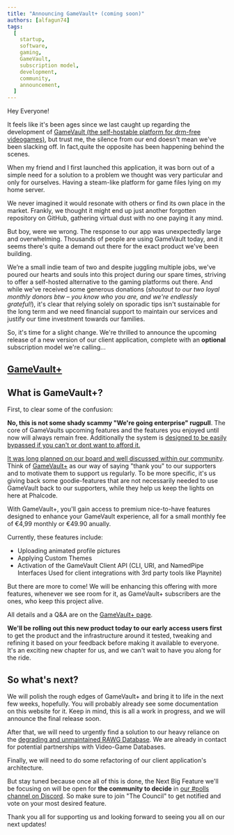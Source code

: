 ```yaml
---
title: "Announcing GameVault+ (coming soon)"
authors: [alfagun74]
tags:
  [
    startup,
    software,
    gaming,
    GameVault,
    subscription model,
    development,
    community,
    announcement,
  ]
---
```


Hey Everyone!

It feels like it's been ages since we last caught up regarding the development of [GameVault (the self-hostable platform for drm-free videogames)](https://gamevau.lt), but trust me, the silence from our end doesn't mean we've been slacking off. In fact,quite the opposite has been happening behind the scenes. <!-- truncate --> 

When my friend and I first launched this application, it was born out of a simple need for a solution to a problem we thought was very particular and only for ourselves. Having a steam-like platform for game files lying on my home server.

We never imagined it would resonate with others or find its own place in the market. Frankly, we thought it might end up just another forgotten repository on GitHub, gathering virtual dust with no one paying it any mind.

But boy, were we wrong. The response to our app was unexpectedly large and overwhelming. Thousands of people are using GameVault today, and it seems there's quite a demand out there for the exact product we've been building.

We’re a small indie team of two and despite juggling multiple jobs, we've poured our hearts and souls into this project during our spare times, striving to offer a self-hosted alternative to the gaming platforms out there. And while we've received some generous donations (_shoutout to our two loyal monthly donors btw – you know who you are, and we're endlessly grateful!_), it's clear that relying solely on sporadic tips isn't sustainable for the long term and we need financial support to maintain our services and justify our time investment towards our families.

So, it's time for a slight change. We're thrilled to announce the upcoming release of a new version of our client application, complete with an **optional** subscription model we're calling...

## [GameVault+](https://gamevau.lt/docs/gamevault-plus/introduction)

## What is GameVault+?

First, to clear some of the confusion:

**No, this is not some shady scammy "We're going enterprise" rugpull**.
The core of GameVaults upcoming features and the features you enjoyed until now will always remain free. Additionally the system is [designed to be easily bypassed if you can't or dont want to afford it.](https://gamevau.lt/docs/gamevault-plus/introduction/#what-if-i-cant-afford-gamevault)

[It was long planned on our board and well discussed within our community](https://github.com/Phalcode/gamevault-app/issues/151). Think of [GameVault+](https://gamevau.lt/docs/gamevault-plus/introduction) as our way of saying "thank you" to our supporters and to motivate them to support us regularly. To be more specific, it's us giving back some goodie-features that are not necessarily needed to use GameVault back to our supporters, while they help us keep the lights on here at Phalcode.

With GameVault+, you'll gain access to premium nice-to-have features designed to enhance your GameVault experience, all for a small monthly fee of €4,99 monthly or €49.90 anually.

Currently, these features include:

- Uploading animated profile pictures
- Applying Custom Themes
- Activation of the GameVault Client API (CLI, URI, and NamedPipe Interfaces Used for client integrations with 3rd party tools like Playnite)

But there are more to come! We will be enhancing this offering with more features, whenever we see room for it, as GameVault+ subscribers are the ones, who keep this project alive.

All details and a Q&A are on the [GameVault+ page](https://gamevau.lt/docs/gamevault-plus/introduction).

**We'll be rolling out this new product today to our early access users first** to get the product and the infrastructure around it tested, tweaking and refining it based on your feedback before making it available to everyone. It's an exciting new chapter for us, and we can't wait to have you along for the ride.

## So what's next?

We will polish the rough edges of GameVault+ and bring it to life in the next few weeks, hopefully. You will probably already see some documentation on this website for it. Keep in mind, this is all a work in progress, and we will announce the final release soon.

After that, we will need to urgently find a solution to our heavy reliance on the [degrading and unmaintained RAWG Database](https://discord.com/channels/1100920639667306496/1134496308846137404/1217726870959820861). We are already in contact for potential partnerships with Video-Game Databases.

Finally, we will need to do some refactoring of our client application's architecture.

But stay tuned because once all of this is done, the Next Big Feature we'll be focusing on will be open for **the community to decide** in [our #polls channel on Discord](https://discord.gg/NEdNen2dSu). So make sure to join "The Council" to get notified and vote on your most desired feature.

Thank you all for supporting us and looking forward to seeing you all on our next updates!
